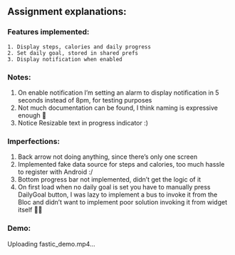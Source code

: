 ## Assignment explanations:

### Features implemented:
    1. Display steps, calories and daily progress
    2. Set daily goal, stored in shared prefs
    3. Display notification when enabled


### Notes:
1. On enable notification I’m setting an alarm to display notification in 5 seconds instead of 8pm, for testing purposes
2. Not much documentation can be found, I think naming is expressive enough 🤞
3. Notice Resizable text in progress indicator :)


### Imperfections:
1. Back arrow not doing anything, since there’s only one screen
2. Implemented fake data source for steps and calories, too much hassle to register with Android :/
3. Bottom progress bar not implemented, didn’t get the logic of it
4. On first load when no daily goal is set you have to manually press DailyGoal button, I was lazy to implement a bus to invoke it from the Bloc and didn’t want to implement poor solution invoking it from widget itself 🤷‍♀️



### Demo:

Uploading fastic_demo.mp4…

